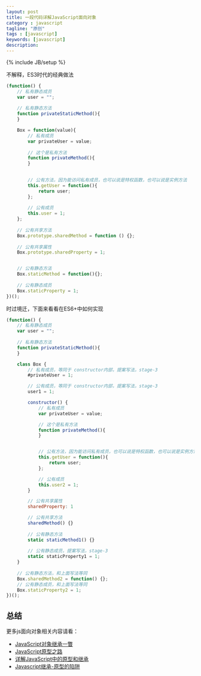 ```yaml
---
layout: post
title: 一段代码详解JavaScript面向对象
category : javascript
tagline: "原创"
tags : [javascript]
keywords: [javascript]
description: 
---
```

{% include JB/setup %}

不解释，ES3时代的经典做法

```javascript
(function() {
    // 私有静态成员
    var user = "";
    
    // 私有静态方法
    function privateStaticMethod(){
    }

    Box = function(value){
        // 私有成员
        var privateUser = value; 
        
        // 这个是私有方法
        function privateMethod(){
        }

        
        // 公有方法，因为能访问私有成员，也可以说是特权函数，也可以说是实例方法
        this.getUser = function(){
            return user;
        };
        
        // 公有成员
        this.user = 1;
    };
    
    // 公有共享方法
    Box.prototype.sharedMethod = function () {};
    
    // 公有共享属性
    Box.prototype.sharedProperty = 1;


    // 公有静态方法 
    Box.staticMethod = function(){};
    
    // 公有静态成员
    Box.staticProperty = 1; 
})();
```

时过境迁，下面来看看在ES6+中如何实现

```javascript
(function() {
    // 私有静态成员
    var user = "";
    
    // 私有静态方法
    function privateStaticMethod(){
    }

    class Box {
        // 私有成员，等同于 constructor内部，提案写法，stage-3
        #privateUser = 1;

        // 公有成员，等同于 constructor内部，提案写法，stage-3
        user1 = 1;

        constructor() {
            // 私有成员
            var privateUser = value;

            // 这个是私有方法
            function privateMethod(){
            }


            // 公有方法，因为能访问私有成员，也可以说是特权函数，也可以说是实例方法
            this.getUser = function(){
                return user;
            };

            // 公有成员
            this.user2 = 1;
        }

        // 公有共享属性
        sharedProperty: 1

        // 公有共享方法
        sharedMethod() {}
        
        // 公有静态方法
        static staticMethod1() {}
        
        // 公有静态成员，提案写法，stage-3
        static staticProperty1 = 1;
    }
    
    // 公有静态方法，和上面写法等同
    Box.sharedMethod2 = function() {};
    // 公有静态成员，和上面写法等同
    Box.staticProperty2 = 1;
})();
```

## 总结
更多js面向对象相关内容请看：

- [JavaScript对象继承一瞥](http://yanhaijing.com/javascript/2014/11/09/object-inherit-of-js/)
- [JavaScript原型之路](http://yanhaijing.com/javascript/2014/07/18/javascript-prototype/)
- [详解JavaScript中的原型和继承](http://yanhaijing.com/javascript/2016/07/24/prototype-and-inheritance-of-js/)
- [Javascript继承-原型的陷阱](http://yanhaijing.com/javascript/2013/08/23/javascript-inheritance-how-to-shoot-yourself-in-the-foot-with-prototypes/)
